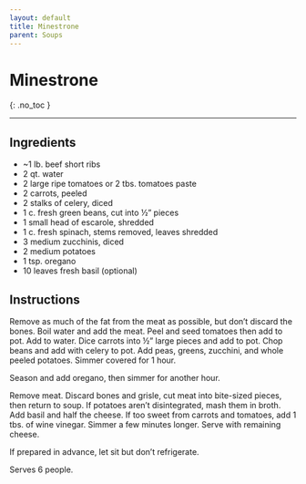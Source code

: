 ```yaml
---
layout: default
title: Minestrone
parent: Soups
---
```


# Minestrone
{: .no_toc }

---

## Ingredients
<ul>
	<li>~1 lb. beef short ribs</li>
	<li>2 qt. water</li>
	<li>2 large ripe tomatoes or 2 tbs. tomatoes paste</li>
	<li>2 carrots, peeled</li>
	<li>2 stalks of celery, diced</li>
	<li>1 c. fresh green beans, cut into ½” pieces</li>
	<li>1 small head of escarole, shredded</li>
	<li>1 c. fresh spinach, stems removed, leaves shredded</li>
	<li>3 medium zucchinis, diced</li>
	<li>2 medium potatoes</li>
	<li>1 tsp. oregano</li>
	<li>10 leaves fresh basil (optional)</li>
</ul>

## Instructions
Remove as much of the fat from the meat as possible, but don’t discard the bones. Boil water and add the meat. Peel and seed tomatoes then add to pot. Add to water. Dice carrots into ½” large pieces and add to pot. Chop beans and add with celery to pot. Add peas, greens, zucchini, and whole peeled potatoes. Simmer covered for 1 hour.

Season and add oregano, then simmer for another hour.

Remove meat. Discard bones and grisle, cut meat into bite-sized pieces, then return to soup. If potatoes aren’t disintegrated, mash them in broth. Add basil and half the cheese. If too sweet from carrots and tomatoes, add 1 tbs. of wine vinegar. Simmer a few minutes longer. Serve with remaining cheese.

If prepared in advance, let sit but don’t refrigerate.

Serves 6 people.